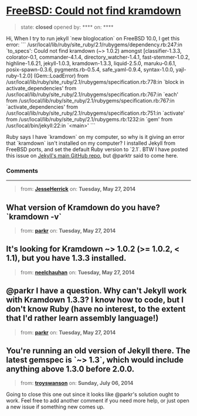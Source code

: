 # [FreeBSD: Could not find kramdown](https://github.com/jekyll/jekyll-help/issues/46)

> state: **closed** opened by: **** on: ****

Hi,
When I try to run jekyll &#x60;new bloglocation&#x60; on FreeBSD 10.0, I get this error:
&#x60;&#x60;&#x60;
/usr/local/lib/ruby/site_ruby/2.1/rubygems/dependency.rb:247:in &#x60;to_specs&#x27;: Could not find kramdown (~&gt; 1.0.2) amongst [classifier-1.3.3, colorator-0.1, commander-4.1.4, directory_watcher-1.4.1, fast-stemmer-1.0.2, highline-1.6.21, jekyll-1.0.3, kramdown-1.3.3, liquid-2.5.0, maruku-0.6.1, posix-spawn-0.3.6, pygments.rb-0.5.4, safe_yaml-0.9.4, syntax-1.0.0, yajl-ruby-1.2.0] (Gem::LoadError)
        from /usr/local/lib/ruby/site_ruby/2.1/rubygems/specification.rb:778:in &#x60;block in activate_dependencies&#x27;
        from /usr/local/lib/ruby/site_ruby/2.1/rubygems/specification.rb:767:in &#x60;each&#x27;
        from /usr/local/lib/ruby/site_ruby/2.1/rubygems/specification.rb:767:in &#x60;activate_dependencies&#x27;
        from /usr/local/lib/ruby/site_ruby/2.1/rubygems/specification.rb:751:in &#x60;activate&#x27;
        from /usr/local/lib/ruby/site_ruby/2.1/rubygems.rb:1232:in &#x60;gem&#x27;
        from /usr/local/bin/jekyll:22:in &#x60;&lt;main&gt;&#x27;
&#x60;&#x60;&#x60;


Ruby says I have &#x60;kramdown&#x60; on my computer, so why is it giving an error that &#x60;kramdown&#x60; isn&#x27;t installed on my computer? I installed Jekyll from FreeBSD ports, and set the default Ruby version to &#x60;2.1&#x60;.
BTW I have posted this issue on [Jekyll&#x27;s main GitHub repo](https://github.com/jekyll/jekyll/issues/2403), but @parktr said to come here.

### Comments

---
> from: [**JesseHerrick**](https://github.com/jekyll/jekyll-help/issues/46#issuecomment-44323833) on: **Tuesday, May 27, 2014**

What version of Kramdown do you have? &#x60;kramdown -v&#x60;
---
> from: [**parkr**](https://github.com/jekyll/jekyll-help/issues/46#issuecomment-44333721) on: **Tuesday, May 27, 2014**

It&#x27;s looking for Kramdown ~&gt; 1.0.2 (&gt;= 1.0.2, &lt; 1.1), but you have 1.3.3 installed.
---
> from: [**neelchauhan**](https://github.com/jekyll/jekyll-help/issues/46#issuecomment-44342681) on: **Tuesday, May 27, 2014**

@parkr I have a question.
Why can&#x27;t Jekyll work with Kramdown 1.3.3? I know how to code, but I don&#x27;t know Ruby (have no interest, to the extent that I&#x27;d rather learn assembly language!)
---
> from: [**parkr**](https://github.com/jekyll/jekyll-help/issues/46#issuecomment-44344253) on: **Tuesday, May 27, 2014**

You&#x27;re running an old version of Jekyll there. The latest gemspec is &#x60;~&gt; 1.3&#x60;, which would include anything above 1.3.0 before 2.0.0.
---
> from: [**troyswanson**](https://github.com/jekyll/jekyll-help/issues/46#issuecomment-48134263) on: **Sunday, July 06, 2014**

Going to close this one out since it looks like @parkr&#x27;s solution ought to work. Feel free to add another comment if you need more help, or just open a new issue if something new comes up.
